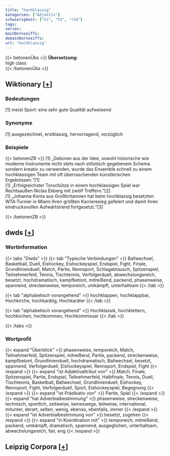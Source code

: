```yaml
---
title: "hochklassig"
kategorien: ["Adjektiv"]
schwierigkeit: ["k1", "h3", "r16"]
tags:
series:
mainDornseiffs:
domainDornseiffs:
url: "hochklassig"
---
```


{{< betonenÜbs >}}
**Übersetzung:**  
high  class  
{{< /betonenÜbs >}}

## Wiktionary [[+](https://de.wiktionary.org/wiki/hochklassig)]

### Bedeutungen
[1] meist Sport: eine sehr gute Qualität aufweisend  

### Synonyme
[1] ausgezeichnet, erstklassig, hervorragend, vorzüglich  

### Beispiele
{{< betonenZB >}}
[1] „Geboren aus der Idee, sowohl historische wie moderne Instrumente nicht stets nach stilistisch gegebenem Schema sondern kreativ zu verwenden, wurde das Ensemble schnell zu einem hochklassigen Team mit oft überraschenden künstlerischen Ergebnissen.“[1]  
[1] „Erfolgreichster Torschütze in einem hochklassigen Spiel war Rechtsaußen Niclas Ekberg mit zwölf Treffern.“[2]  
[1] „Johanna Konta aus Großbritannien hat beim hochklassig besetzten WTA-Turnier in Miami ihren größten Karrieresieg gefeiert und damit ihren eindrucksvollen Aufwärtstrend fortgesetzt.“[3]  

{{< /betonenZB >}}


## dwds [[+](https://www.dwds.de/wb/hochklassig)]

### Wortinformation
{{< tabs "Dwds" >}}
{{< tab "Typische Verbindungen" >}}
Ballwechsel, Basketball, Duell, Eishockey, Eishockeyspiel, Endspiel, Fight, Finale, Grundlinienduell, Match, Partie, Rennsport, Schlagabtausch, Spitzenspiel, Teilnehmerfeld, Tennis, Tischtennis, Verfolgerduell, abwechslungsreich, besetzt, hochdramatisch, kampfbetont, mitreißend, packend, phasenweise, spannend, streckenweise, temporeich, umkämpft, unterhaltsam
{{< /tab >}}

{{< tab "alphabetisch vorangehend" >}}
hochklappen, hochklappbar, Hochkirche, hochkarätig, Hochkaräter
{{< /tab >}}

{{< tab "alphabetisch vorangehend" >}}
Hochklassik, hochklettern, hochkochen, hochkommen, Hochkommissar
{{< /tab >}}

{{< /tabs >}}

### Wortprofil
{{< expand "Überblick" >}} phasenweise, temporeich, Match, Teilnehmerfeld, Spitzenspiel, mitreißend, Partie, packend, streckenweise, kampfbetont, Grundlinienduell, hochdramatisch, Ballwechsel, besetzt, spannend, Verfolgerduell, Eishockeyspiel, Rennsport, Endspiel, Fight {{< /expand >}}
{{< expand "ist Adjektivattribut von" >}} Match, Finale, Spitzenspiel, Partie, Endspiel, Teilnehmerfeld, Halbfinale, Tennis, Duell, Tischtennis, Basketball, Ballwechsel, Grundlinienduell, Eishockey, Rennsport, Fight, Verfolgerduell, Sport, Eishockeyspiel, Begegnung {{< /expand >}}
{{< expand "ist Prädikativ von" >}} Partie, Spiel {{< /expand >}}
{{< expand "hat Adverbialbestimmung" >}} phasenweise, streckenweise, technisch, sportlich, zeitweise, keineswegs, teilweise, international, mitunter, derart, selten, wenig, ebenso, ebenfalls, immer {{< /expand >}}
{{< expand "ist Adverbialbestimmung von" >}} besetzt, zugehen {{< /expand >}}
{{< expand "in Koordination mit" >}} temporeich, mitreißend, packend, umkämpft, dramatisch, spannend, ausgeglichen, unterhaltsam, abwechslungsreich, fair, eng {{< /expand >}}

## Leipzig Corpora [[+](https://corpora.uni-leipzig.de/en/res?word=hochklassig&corpusId=deu_newscrawl-public_2018)]

